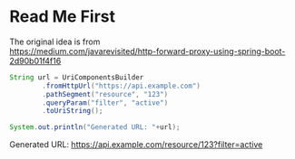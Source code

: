 # Read Me First

The original idea is from  
https://medium.com/javarevisited/http-forward-proxy-using-spring-boot-2d90b01f4f16

```java
String url = UriComponentsBuilder
        .fromHttpUrl("https://api.example.com")
        .pathSegment("resource", "123")
        .queryParam("filter", "active")
        .toUriString();

System.out.println("Generated URL: "+url);
```

Generated URL: https://api.example.com/resource/123?filter=active
